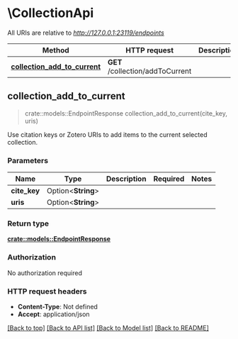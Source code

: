 # \CollectionApi

All URIs are relative to *http://127.0.0.1:23119/endpoints*

Method | HTTP request | Description
------------- | ------------- | -------------
[**collection_add_to_current**](CollectionApi.md#collection_add_to_current) | **GET** /collection/addToCurrent | 



## collection_add_to_current

> crate::models::EndpointResponse collection_add_to_current(cite_key, uris)


Use citation keys or Zotero URIs to add items to the current selected collection.

### Parameters


Name | Type | Description  | Required | Notes
------------- | ------------- | ------------- | ------------- | -------------
**cite_key** | Option<**String**> |  |  |
**uris** | Option<**String**> |  |  |

### Return type

[**crate::models::EndpointResponse**](EndpointResponse.md)

### Authorization

No authorization required

### HTTP request headers

- **Content-Type**: Not defined
- **Accept**: application/json

[[Back to top]](#) [[Back to API list]](../README.md#documentation-for-api-endpoints) [[Back to Model list]](../README.md#documentation-for-models) [[Back to README]](../README.md)

